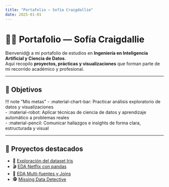 ```yaml
---
title: "Portafolio — Sofía Craigdallie"
date: 2025-01-01
---
```


# 👩‍💻 Portafolio — Sofía Craigdallie  

Bienvenid@ a mi portafolio de estudios en **Ingeniería en Inteligencia Artificial y Ciencia de Datos**.  
Aquí recopilo **proyectos, prácticas y visualizaciones** que forman parte de mi recorrido académico y profesional.  

---

## 🎯 Objetivos

!!! note "Mis metas"
    - :material-chart-bar: Practicar análisis exploratorio de datos y visualizaciones  
    - :material-robot: Aplicar técnicas de ciencia de datos y aprendizaje automático a problemas reales  
    - :material-pencil: Comunicar hallazgos e insights de forma clara, estructurada y visual  

---

## 🌟 Proyectos destacados 

- 🌸 [Exploración del dataset Iris](portfolio/ingenieria_datos/UT1/01-exploracion-iris.md) 
- 🎬 [EDA Netflix con pandas](portfolio/ingenieria_datos/UT1/03-eda-netflix.md) 
- 🔗 [EDA Multi-fuentes y Joins](portfolio/ingenieria_datos/UT1/04-eda-multifuentesyjoins.md) 
- 🕵️ [Missing Data Detective](portfolio/ingenieria_datos/UT2/05-missing-data-detective.md)